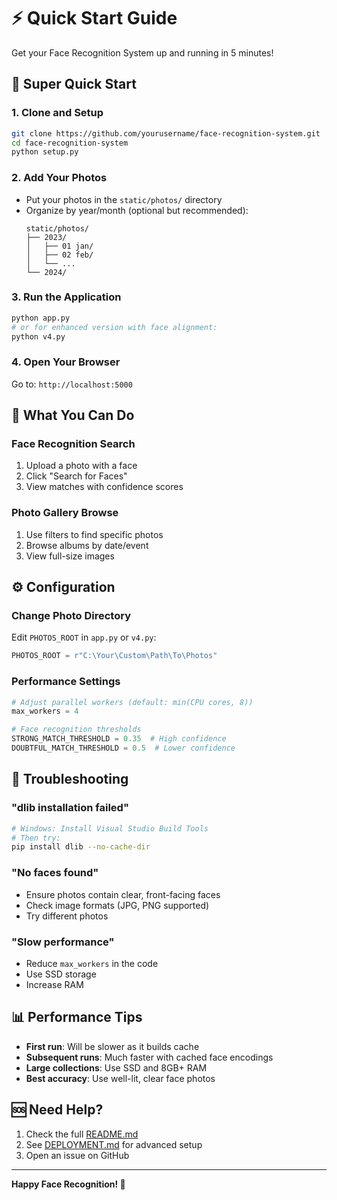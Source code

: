 # ⚡ Quick Start Guide

Get your Face Recognition System up and running in 5 minutes!

## 🚀 Super Quick Start

### 1. Clone and Setup
```bash
git clone https://github.com/yourusername/face-recognition-system.git
cd face-recognition-system
python setup.py
```

### 2. Add Your Photos
- Put your photos in the `static/photos/` directory
- Organize by year/month (optional but recommended):
  ```
  static/photos/
  ├── 2023/
  │   ├── 01 jan/
  │   ├── 02 feb/
  │   └── ...
  └── 2024/
  ```

### 3. Run the Application
```bash
python app.py
# or for enhanced version with face alignment:
python v4.py
```

### 4. Open Your Browser
Go to: `http://localhost:5000`

## 🎯 What You Can Do

### Face Recognition Search
1. Upload a photo with a face
2. Click "Search for Faces"
3. View matches with confidence scores

### Photo Gallery Browse
1. Use filters to find specific photos
2. Browse albums by date/event
3. View full-size images

## ⚙️ Configuration

### Change Photo Directory
Edit `PHOTOS_ROOT` in `app.py` or `v4.py`:
```python
PHOTOS_ROOT = r"C:\Your\Custom\Path\To\Photos"
```

### Performance Settings
```python
# Adjust parallel workers (default: min(CPU cores, 8))
max_workers = 4

# Face recognition thresholds
STRONG_MATCH_THRESHOLD = 0.35  # High confidence
DOUBTFUL_MATCH_THRESHOLD = 0.5  # Lower confidence
```

## 🔧 Troubleshooting

### "dlib installation failed"
```bash
# Windows: Install Visual Studio Build Tools
# Then try:
pip install dlib --no-cache-dir
```

### "No faces found"
- Ensure photos contain clear, front-facing faces
- Check image formats (JPG, PNG supported)
- Try different photos

### "Slow performance"
- Reduce `max_workers` in the code
- Use SSD storage
- Increase RAM

## 📊 Performance Tips

- **First run**: Will be slower as it builds cache
- **Subsequent runs**: Much faster with cached face encodings
- **Large collections**: Use SSD and 8GB+ RAM
- **Best accuracy**: Use well-lit, clear face photos

## 🆘 Need Help?

1. Check the full [README.md](README.md)
2. See [DEPLOYMENT.md](DEPLOYMENT.md) for advanced setup
3. Open an issue on GitHub

---

**Happy Face Recognition! 🎉**
